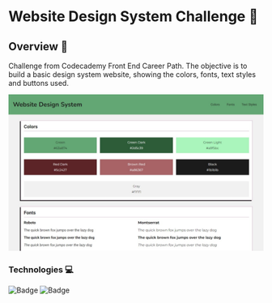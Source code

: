# Website Design System Challenge :flags:

## Overview :mag_right:
Challenge from Codecademy Front End Career Path. The objective is to build a basic design system website, showing the colors, fonts, text styles and buttons used.

<p align="center">
  <img src="/images/main-page.jpg" alt="Main Screen" width="800" />
</p>

### Technologies :computer:
![Badge](https://img.shields.io/badge/HTML-%23E34F26?style=for-the-badge&logo=HTML5&logoColor=white)
![Badge](https://img.shields.io/badge/CSS-%231572B6?style=for-the-badge&logo=CSS3&logoColor=white)
